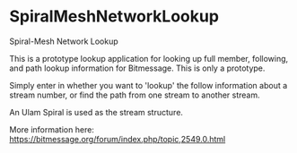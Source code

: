 SpiralMeshNetworkLookup
=======================

Spiral-Mesh Network Lookup

This is a prototype lookup application for looking up full member, following, and path lookup information for Bitmessage. This is only a prototype.

Simply enter in whether you want to 'lookup' the follow information about a stream number, or find the path from one stream to another stream.

An Ulam Spiral is used as the stream structure. 

More information here: https://bitmessage.org/forum/index.php/topic,2549.0.html
